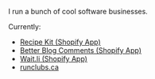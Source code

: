 I run a bunch of cool software businesses.

Currently:
- [Recipe Kit (Shopify App)](https://apps.shopify.com/recipe-kit?source=gh_profile)
- [Better Blog Comments (Shopify App)](https://apps.shopify.com/blogcomments?source=gh_profile)
- [Wait.li (Shopify App)](https://apps.shopify.com/product-waiting-lists?source=gh_profile)
- [runclubs.ca](https://runclubs.ca)
